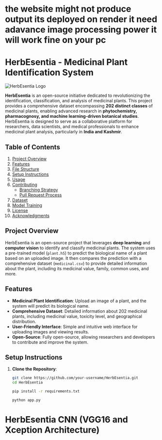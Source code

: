 # the website might not produce output its deployed on render it need adavance image processing power it will work  fine on your pc 
# HerbEsentia - Medicinal Plant Identification System

![HerbEsentia Logo](static/images/favicon.ico)

**HerbEsentia** is an open-source initiative dedicated to revolutionizing the identification, classification, and analysis of medicinal plants. This project provides a comprehensive dataset encompassing **202 distinct classes** of medicinal plants, enabling advanced research in **phytochemistry, pharmacognosy, and machine learning-driven botanical studies**. HerbEsentia is designed to serve as a collaborative platform for researchers, data scientists, and medical professionals to enhance medicinal plant analysis, particularly in **India and Kashmir**.



## Table of Contents

1. [Project Overview](#project-overview)
2. [Features](#features)
3. [File Structure](#file-structure)
4. [Setup Instructions](#setup-instructions)
5. [Usage](#usage)
6. [Contributing](#contributing)
   - [Branching Strategy](#branching-strategy)
   - [Pull Request Process](#pull-request-process)
7. [Dataset](#dataset)
8. [Model Training](#model-training)
9. [License](#license)
10. [Acknowledgments](#acknowledgments)


## Project Overview

HerbEsentia is an open-source project that leverages **deep learning** and **computer vision** to identify and classify medicinal plants. The system uses a pre-trained model (`plant.h5`) to predict the biological name of a plant based on an uploaded image. It then compares the prediction with a comprehensive dataset (`medicinal.csv`) to provide detailed information about the plant, including its medicinal value, family, common uses, and more.



## Features

- **Medicinal Plant Identification**: Upload an image of a plant, and the system will predict its biological name.
- **Comprehensive Dataset**: Detailed information about 202 medicinal plants, including medicinal value, toxicity level, and geographical distribution.
- **User-Friendly Interface**: Simple and intuitive web interface for uploading images and viewing results.
- **Open-Source**: Fully open-source, allowing researchers and developers to contribute and improve the system.


## Setup Instructions

1. **Clone the Repository**:
   ```bash
   git clone https://github.com/your-username/HerbEsentia.git
   cd HerbEsentia

   pip install -r requirements.txt

   python app.py

#   HerbEsentia CNN (VGG16 and Xception Architecture)




